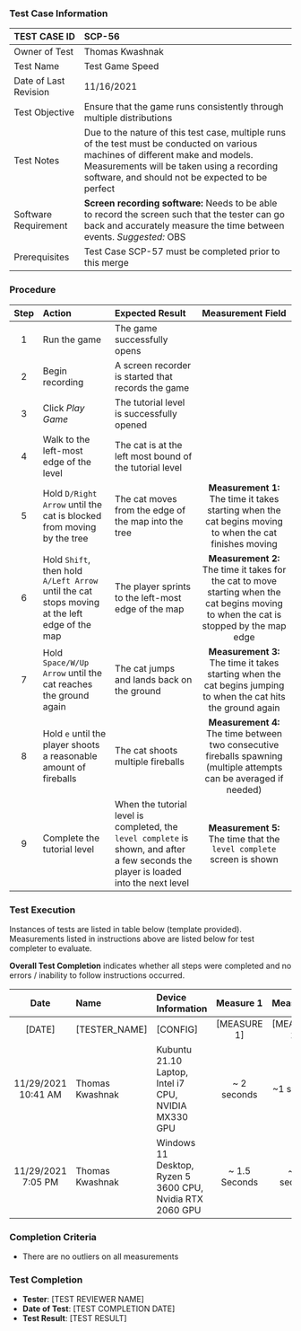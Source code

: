 ### Test Case Information
| TEST CASE ID | SCP-56 |
| :--- | :--- |
| Owner of Test | Thomas Kwashnak |
| Test Name | Test Game Speed |
| Date of Last Revision | 11/16/2021 |
| Test Objective | Ensure that the game runs consistently through multiple distributions |
| Test Notes| Due to the nature of this test case, multiple runs of the test must be conducted on various machines of different make and models. Measurements will be taken using a recording software, and should not be expected to be perfect|
|Software Requirement|**Screen recording software:** Needs to be able to record the screen such that the tester can go back and accurately measure the time between events. *Suggested:* OBS|
|Prerequisites|Test Case SCP-57 must be completed prior to this merge|


### Procedure

|Step | Action | Expected Result | Measurement Field |
|:---:| :---        |    :----  | :----:|
|1|Run the game|The game successfully opens||
|2|Begin recording|A screen recorder is started that records the game||
|3|Click *Play Game*|The tutorial level is successfully opened||
|4|Walk to the left-most edge of the level|The cat is at the left most bound of the tutorial level||
|5|Hold `D/Right Arrow` until the cat is blocked from moving by the tree|The cat moves from the edge of the map into the tree|**Measurement 1:** The time it takes starting when the cat begins moving to when the cat finishes moving|
|6|Hold `Shift`, then hold `A/Left Arrow` until the cat stops moving at the left edge of the map|The player sprints to the left-most edge of the map|**Measurement 2:** The time it takes for the cat to move starting when the cat begins moving to when the cat is stopped by the map edge|
|7|Hold `Space/W/Up Arrow` until the cat reaches the ground again|The cat jumps and lands back on the ground|**Measurement 3:** The time it takes starting when the cat begins jumping to when the cat hits the ground again|
|8|Hold `e` until the player shoots a reasonable amount of fireballs|The cat shoots multiple fireballs|**Measurement 4:** The time between two consecutive fireballs spawning (multiple attempts can be averaged if needed)|\
|9|Complete the tutorial level|When the tutorial level is completed, the `level complete` is shown, and after a few seconds the player is loaded into the next level|**Measurement 5:** The time that the `level complete` screen is shown

### Test Execution
Instances of tests are listed in table below (template provided). Measurements listed in instructions above are listed below for test completer to evaluate.

**Overall Test Completion** indicates whether all steps were completed and no errors / inability to follow instructions occurred.


|Date|Name|Device Information | Measure 1|Measure 2|Measure 3|Measure 5|Measure 4|Pass/Fail|
|:---:|:---|:---|:---:|:---:|:---:|:---:|:---:|:---:|
|[DATE]|[TESTER_NAME]|[CONFIG]|[MEASURE 1]|[MEASURE 2]|[MEASURE 3]|[MEASURE 4]|[MEASURE 5]|[PASS/FAIL]|
|11/29/2021 10:41 AM|Thomas Kwashnak|Kubuntu 21.10 Laptop, Intel i7 CPU, NVIDIA MX330 GPU|\~ 2 seconds|\~1 second|\~1 second|\~1-2 seconds|~3 seconds|Pass. Game runs at expected speed|
|11/29/2021 7:05 PM|Thomas Kwashnak|Windows 11 Desktop, Ryzen 5 3600 CPU, Nvidia RTX 2060 GPU|\~ 1.5 Seconds|\~ 1 second|\~ 1 second|\~1-2 seconds|3 seconds|Pass. Game runs at expected speed|

[comment]: <> (Add test rows to end here ^^)

### Completion Criteria
 - There are no outliers on all measurements

### Test Completion
- **Tester**: [TEST REVIEWER NAME]
- **Date of Test**: [TEST COMPLETION DATE]
- **Test Result**: [TEST RESULT]